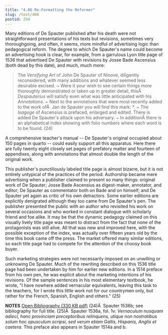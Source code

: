 ```yaml
---
title: "4.06 Re-Formatting the Reformer"
slug: /text/406
postid: 254
---
```

Many editions of De Spauter published after his death were not straightforward presentations of his texts but revisions, sometimes very thoroughgoing, and often, it seems, more mindful of advertising logic than pedagogical reform. The degree to which De Spauter's name could become an advertising hook is clear, for example, from a garrulous Lyon title page of 1536 that advertised De Spauter with revisions by Josse Bade Ascensius (both dead by this date), and much, much more:
<blockquote>The <em>Versifying Art</em> of John De Spauter of Ninove, diligently reconsidered, with many additions and whatever seemed less desirable excised.
~ Were it your wish to see certain things more thoroughly demonstrated or taken up in greater detail, thisÂ  <em>Despauterius</em> will satisfy even what was little anticipated with his <em>Annotations</em>.
~ Next to the annotations that were most recently added to the work ofÂ  Jan de Spauter you will find this mark: *.
~ The <em>Isagoge</em> of Ascensius is prefaced, enlarged and edited. There is added De Spauter's attack upon his adversary.
~ In additionÂ there is an alphabetical index showing with folio numbers where each word is to be found. (24)</blockquote>
A comprehensive teacher's manual -- De Spauter's original occupied about 150 pages in quarto -- could easily support all this apparatus. Here there are fully twenty eight closely set pages of prefatory matter and fourteen of appendixes, along with annotations that almost double the length of the original work.

This publisher's punctiliously labeled title page is almost bizarre, but it is not entirely untypical of the practices of the period. Authorship became mere advertising when a publisher claimed to present so many things: original work of De Spauter; Josse Bade Ascensius as digest-maker, annotator, and editor; De Spauter as commentator both on Bade and on himself; and De Spauter yet again as critic of his own detractors. Some earlier editions are explicitly denigrated although they too came from De Spauter's pen. The publisher presented the public with an author who revisited his work on several occasions and who worked in constant dialogue with scholarly friend and foe alike. It may be that the dynamic pedagogy claimed on this visually lively title page was meant to distract from the fact that none of the protagonists was still alive. All that was new and improved here, with the possible exception of the index, was actually over fifteen years old by the time this book came off the press. The market offered many similar editions, so each title page had to compete for the attention of the choosy book buyer.

Such marketing strategies were not necessarily imposed on an unwilling or unknowing De Spauter. Much of the rewriting described on this 1536 title page had been undertaken by him for earlier new editions. In a 1514 preface from his own pen, he was explicit about the marketing intentions of his revisions. Of the sample sentences in his most elementary textbook, he wrote, "I have nowhere added vernacular equivalents, leaving this task to the teachers, for I wrote this little work not for our countrymen only, but rather for the French, Spanish, English and others." (25)

<strong>NOTES</strong>
<a href="http://www.humanismforsale.org/bibliography.pdf" target="new">Open Bibliography (330 KB pdf)</a>
(24)Â  Spauter 1536b; see bibliography for full title.
(25)Â  Spauter 1536a, fol. 1v: <em>Vernaculum nusquam adieci, hanc provinciam preceptoribus relinquens, utique non nostratibus solum hoc opusculum scripsi, sed verum etiam Gallis, Hispanis, Anglis et caetera</em>. This preface also appears in Spauter 1514a and b.
